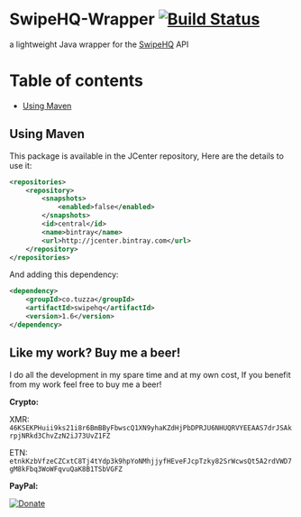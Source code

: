 # SwipeHQ-Wrapper [![Build Status](https://travis-ci.org/tuzzmaniandevil/SwipeHQ-Wrapper.svg?branch=master)](https://travis-ci.org/tuzzmaniandevil/SwipeHQ-Wrapper)
a lightweight Java wrapper for the [SwipeHQ](https://www.swipehq.co.nz/) API

# Table of contents
- [Using Maven](#using-maven)

## Using Maven
This package is available in the JCenter repository, Here are the details to use it:

```xml
<repositories>
    <repository>
        <snapshots>
            <enabled>false</enabled>
        </snapshots>
        <id>central</id>
        <name>bintray</name>
        <url>http://jcenter.bintray.com</url>
    </repository>
</repositories>
```

And adding this dependency:

```xml
<dependency>
    <groupId>co.tuzza</groupId>
    <artifactId>swipehq</artifactId>
    <version>1.6</version>
</dependency>
```

## Like my work? Buy me a beer!
I do all the development in my spare time and at my own cost, If you benefit from my work feel free to buy me a beer!

**Crypto:**

XMR: `46KSEKPHuii9ks21i8r6BmBByFbwscQ1XN9yhaKZdHjPbDPRJU6NHUQRVYEEAAS7drJSAkrpjNRkd3ChvZzN2iJ73UvZ1FZ`

ETN: `etnkKzbVfzeCZCxtC8Tj4tYdp3k9hpYoNMhjjyfHEveFJcpTzky82SrWcwsQt5A2rdVWD7gM8kFbq3WoWFqvuQaK8B1TSbVGFZ`

**PayPal:**

[![Donate](https://www.paypalobjects.com/en_US/i/btn/btn_donate_SM.gif)](https://www.paypal.com/cgi-bin/webscr?cmd=_s-xclick&hosted_button_id=2AJAQQR6RNV5E)
